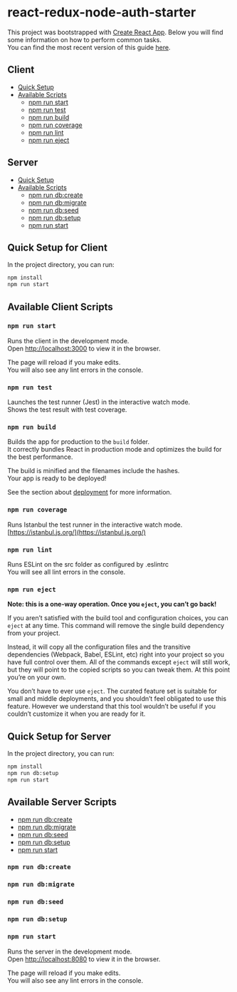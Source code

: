 # react-redux-node-auth-starter

This project was bootstrapped with [Create React App](https://github.com/facebookincubator/create-react-app).
Below you will find some information on how to perform common tasks.<br>
You can find the most recent version of this guide [here](https://github.com/facebookincubator/create-react-app/blob/master/packages/react-scripts/template/README.md).

## Client

- [Quick Setup](#quick-setup-for-client)
- [Available Scripts](#available-client-scripts)
  - [npm run start](#npm-run-start)
  - [npm run test](#npm-run-test)
  - [npm run build](#npm-run-build)
  - [npm run coverage](#npm-run-coverage)
  - [npm run lint](#npm-run-lint)
  - [npm run eject](#npm-run-eject)

## Server

- [Quick Setup](#quick-setup-for-server)
- [Available Scripts](#available-server-scripts)
  - [npm run db:create](#npm-db:create)
  - [npm run db:migrate](#npm-db:migrate)
  - [npm run db:seed](#npm-run-db:seed)
  - [npm run db:setup](#npm-run-db:setup)
  - [npm run start](#npm-run-start)

## Quick Setup for Client

In the project directory, you can run:

```sh
npm install
npm run start
```

## Available Client Scripts

### `npm run start`

Runs the client in the development mode.<br>
Open [http://localhost:3000](http://localhost:3000) to view it in the browser.

The page will reload if you make edits.<br>
You will also see any lint errors in the console.

### `npm run test`

Launches the test runner (Jest) in the interactive watch mode.<br>
Shows the test result with test coverage.

### `npm run build`

Builds the app for production to the `build` folder.<br>
It correctly bundles React in production mode and optimizes the build for the best performance.

The build is minified and the filenames include the hashes.<br>
Your app is ready to be deployed!

See the section about [deployment](#deployment) for more information.

### `npm run coverage`

Runs Istanbul the test runner in the interactive watch mode.<br>
[https://istanbul.js.org/](https://istanbul.js.org/)

### `npm run lint`

Runs ESLint on the src folder as configured by .eslintrc<br>
You will see all lint errors in the console.

### `npm run eject`

**Note: this is a one-way operation. Once you `eject`, you can’t go back!**

If you aren’t satisfied with the build tool and configuration choices, you can `eject` at any time. This command will remove the single build dependency from your project.

Instead, it will copy all the configuration files and the transitive dependencies (Webpack, Babel, ESLint, etc) right into your project so you have full control over them. All of the commands except `eject` will still work, but they will point to the copied scripts so you can tweak them. At this point you’re on your own.

You don’t have to ever use `eject`. The curated feature set is suitable for small and middle deployments, and you shouldn’t feel obligated to use this feature. However we understand that this tool wouldn’t be useful if you couldn’t customize it when you are ready for it.

## Quick Setup for Server

In the project directory, you can run:

```sh
npm install
npm run db:setup
npm run start
```

## Available Server Scripts

  - [npm run db:create](#npm-db:create)
  - [npm run db:migrate](#npm-db:migrate)
  - [npm run db:seed](#npm-run-db:seed)
  - [npm run db:setup](#npm-run-db:setup)
  - [npm run start](#npm-run-start)

### `npm run db:create`


### `npm run db:migrate`


### `npm run db:seed`


### `npm run db:setup`


### `npm run start`

Runs the server in the development mode.<br>
Open [http://localhost:8080](http://localhost:8080) to view it in the browser.

The page will reload if you make edits.<br>
You will also see any lint errors in the console.
